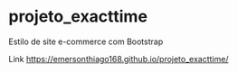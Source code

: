 # projeto_exacttime
 Estilo de site e-commerce com Bootstrap

 Link https://emersonthiago168.github.io/projeto_exacttime/

